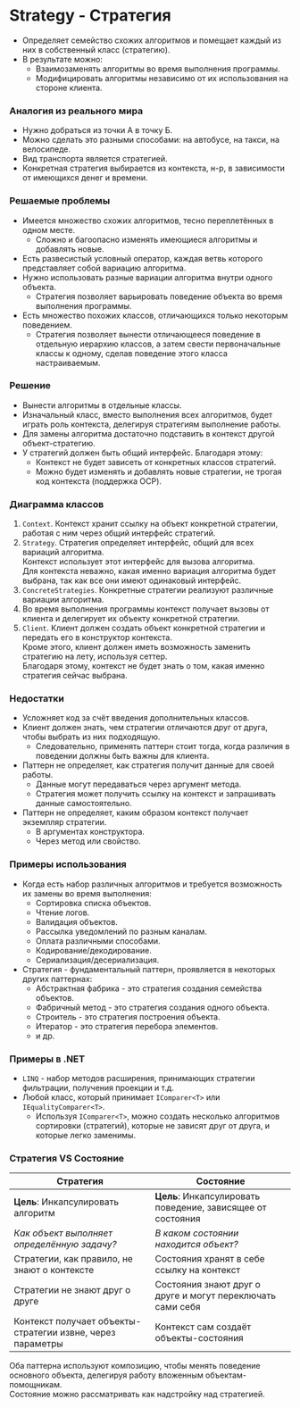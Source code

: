 ﻿# Strategy - Стратегия
* Определяет семейство схожих алгоритмов и помещает каждый из них в собственный класс (стратегию).
* В результате можно:
  * Взаимозаменять алгоритмы во время выполнения программы.
  * Модифицировать алгоритмы независимо от их использования на стороне клиента.

### Аналогия из реального мира
* Нужно добраться из точки А в точку Б.
* Можно сделать это разными способами: на автобусе, на такси, на велосипеде.
* Вид транспорта является стратегией.
* Конкретная стратегия выбирается из контекста, н-р, в зависимости от имеющихся денег и времени.

### Решаемые проблемы
* Имеется множество схожих алгоритмов, тесно переплетённых в одном месте.
  * Сложно и багоопасно изменять имеющиеся алгоритмы и добавлять новые.
* Есть развесистый условный оператор, каждая ветвь которого представляет собой вариацию алгоритма.
* Нужно использовать разные вариации алгоритма внутри одного объекта.
  * Стратегия позволяет варьировать поведение объекта во время выполнения программы.
* Есть множество похожих классов, отличающихся только некоторым поведением.
  * Стратегия позволяет вынести отличающееся поведение в отдельную иерархию классов, а затем свести первоначальные классы к одному, сделав поведение этого класса настраиваемым.

### Решение
* Вынести алгоритмы в отдельные классы.
* Изначальный класс, вместо выполнения всех алгоритмов, будет играть роль контекста, делегируя стратегиям выполнение работы.
* Для замены алгоритма достаточно подставить в контекст другой объект-стратегию.
* У стратегий должен быть общий интерфейс. Благодаря этому:
  * Контекст не будет зависеть от конкретных классов стратегий.
  * Можно будет изменять и добавлять новые стратегии, не трогая код контекста (поддержка OCP).

### Диаграмма классов
1. `Context`. Контекст хранит ссылку на объект конкретной стратегии, работая с ним через общий интерфейс стратегий.
2. `Strategy`. Стратегия определяет интерфейс, общий для всех вариаций алгоритма.  
Контекст использует этот интерфейс для вызова алгоритма.  
Для контекста неважно, какая именно вариация алгоритма будет выбрана, так как все они имеют одинаковый интерфейс.
3. `ConcreteStrategies`. Конкретные стратегии реализуют различные вариации алгоритма.
4. Во время выполнения программы контекст получает вызовы от клиента и делегирует их объекту конкретной стратегии.
5. `Client`. Клиент должен создать объект конкретной стратегии и передать его в конструктор контекста.  
Кроме этого, клиент должен иметь возможность заменить стратегию на лету, используя сеттер.  
Благодаря этому, контекст не будет знать о том, какая именно стратегия сейчас выбрана.

### Недостатки
* Усложняет код за счёт введения дополнительных классов.
* Клиент должен знать, чем стратегии отличаются друг от друга, чтобы выбрать из них подходящую.
  * Следовательно, применять паттерн стоит тогда, когда различия в поведении должны быть важны для клиента.
* Паттерн не определяет, как стратегия получит данные для своей работы.
  * Данные могут передаваться через аргумент метода.
  * Стратегия может получить ссылку на контекст и запрашивать данные самостоятельно.
* Паттерн не определяет, каким образом контекст получает экземпляр стратегии.
  * В аргументах конструктора.
  * Через метод или свойство.

### Примеры использования
* Когда есть набор различных алгоритмов и требуется возможность их замены во время выполнения:
  * Сортировка списка объектов.
  * Чтение логов.
  * Валидация объектов.
  * Рассылка уведомлений по разным каналам.
  * Оплата различными способами.
  * Кодирование/декодирование.
  * Сериализация/десериализация.
* Стратегия - фундаментальный паттерн, проявляется в некоторых других паттернах:
  * Абстрактная фабрика - это стратегия создания семейства объектов.
  * Фабричный метод - это стратегия создания одного объекта.
  * Строитель - это стратегия построения объекта.
  * Итератор - это стратегия перебора элементов.
  * и др.

### Примеры в .NET
* `LINQ` - набор методов расширения, принимающих стратегии фильтрации, получения проекции и т.д.
* Любой класс, который принимает `IComparer<T>` или `IEqualityComparer<T>`.
  * Используя `IComparer<T>`, можно создать несколько алгоритмов сортировки (стратегий), которые не зависят друг от друга, и которые легко заменимы.

### Стратегия VS Состояние
| Стратегия                                                  | Состояние                                                   |
|------------------------------------------------------------|-------------------------------------------------------------|
| **Цель**: Инкапсулировать алгоритм                         | **Цель**: Инкапсулировать поведение, зависящее от состояния |
| _Как объект выполняет определённую задачу?_                | _В каком состоянии находится объект?_                       |
| Стратегии, как правило, не знают о контексте               | Состояния хранят в себе ссылку на контекст                  |
| Стратегии не знают друг о друге                            | Состояния знают друг о друге и могут переключать сами себя  |
| Контекст получает объекты-стратегии извне, через параметры | Контекст сам создаёт объекты-состояния                      |
Оба паттерна используют композицию, чтобы менять поведение основного объекта, делегируя работу вложенным объектам-помощникам.  
Состояние можно рассматривать как надстройку над стратегией.
